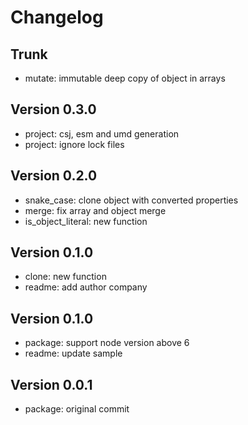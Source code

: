 
# Changelog

## Trunk

* mutate: immutable deep copy of object in arrays

## Version 0.3.0

* project: csj, esm and umd generation
* project: ignore lock files

## Version 0.2.0

* snake_case: clone object with converted properties
* merge: fix array and object merge
* is_object_literal: new function

## Version 0.1.0

* clone: new function
* readme: add author company

## Version 0.1.0

* package: support node version above 6
* readme: update sample

## Version 0.0.1

* package: original commit
